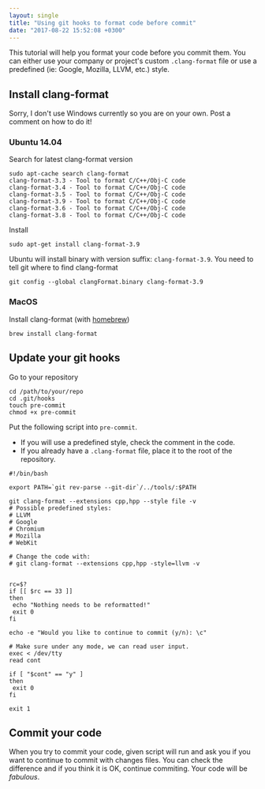 ```yaml
---
layout: single
title: "Using git hooks to format code before commit"
date: "2017-08-22 15:52:08 +0300"
---
```


This tutorial will help you format your code before you commit them. You can either use your company or project's custom `.clang-format` file or use a predefined (ie: Google, Mozilla, LLVM, etc.) style.


## Install clang-format
Sorry, I don't use Windows currently so you are on your own. Post a comment on how to do it!

### Ubuntu 14.04
Search for latest clang-format version

```shell
sudo apt-cache search clang-format
clang-format-3.3 - Tool to format C/C++/Obj-C code
clang-format-3.4 - Tool to format C/C++/Obj-C code
clang-format-3.5 - Tool to format C/C++/Obj-C code
clang-format-3.9 - Tool to format C/C++/Obj-C code
clang-format-3.6 - Tool to format C/C++/Obj-C code
clang-format-3.8 - Tool to format C/C++/Obj-C code
```

Install

```shell
sudo apt-get install clang-format-3.9
```

Ubuntu will install binary with version suffix: `clang-format-3.9`. You need to tell git where to find clang-format

```shell
git config --global clangFormat.binary clang-format-3.9
```

### MacOS
Install clang-format (with [homebrew]((https://brew.sh/)))

```shell
brew install clang-format
```

## Update your git hooks

Go to your repository

```
cd /path/to/your/repo
cd .git/hooks
touch pre-commit
chmod +x pre-commit
```

Put the following script into `pre-commit`.

* If you will use a predefined style, check the comment in the code.
* If you already have a `.clang-format` file, place it to the root of the repository.

```shell
#!/bin/bash

export PATH=`git rev-parse --git-dir`/../tools/:$PATH

git clang-format --extensions cpp,hpp --style file -v
# Possible predefined styles:
# LLVM
# Google
# Chromium
# Mozilla
# WebKit

# Change the code with:
# git clang-format --extensions cpp,hpp -style=llvm -v


rc=$?
if [[ $rc == 33 ]]
then
 echo "Nothing needs to be reformatted!"
 exit 0
fi

echo -e "Would you like to continue to commit (y/n): \c"

# Make sure under any mode, we can read user input.
exec < /dev/tty
read cont

if [ "$cont" == "y" ]
then
 exit 0
fi

exit 1
```
## Commit your code

When you try to commit your code, given script will run and ask you if you want to continue to commit with changes files. You can check the difference and if you think it is OK, continue commiting. Your code will be _fabulous_.
